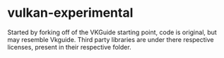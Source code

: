 # vulkan-experimental

Started by forking off of the VKGuide starting point, code is original, but may resemble Vkguide.
Third party libraries are under there respective licenses, present in their respective folder.
